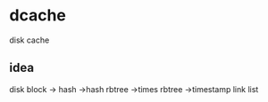 # dcache
disk cache 

## idea
disk block -> hash ->hash rbtree ->times rbtree ->timestamp link list

